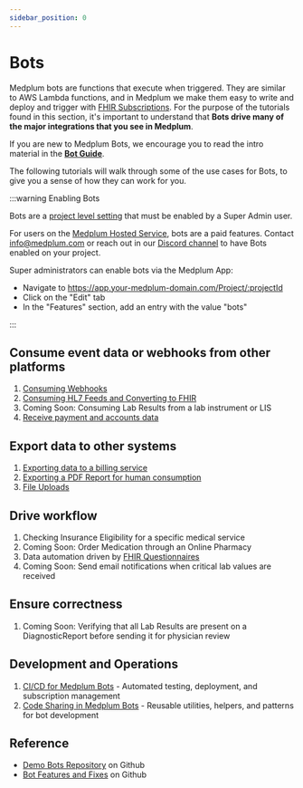 ```yaml
---
sidebar_position: 0
---
```


# Bots

Medplum bots are functions that execute when triggered. They are similar to AWS Lambda functions, and in Medplum we make them easy to write and deploy and trigger with [FHIR Subscriptions](/docs/subscriptions). For the purpose of the tutorials found in this section, it's important to understand that **Bots drive many of the major integrations that you see in Medplum**.

If you are new to Medplum Bots, we encourage you to read the intro material in the [**Bot Guide**](/docs/bots/bot-basics).

The following tutorials will walk through some of the use cases for Bots, to give you a sense of how they can work for you.

:::warning Enabling Bots

Bots are a [project level setting](/docs/access/projects#settings) that must be enabled by a Super Admin user.

For users on the [Medplum Hosted Service](/pricing), bots are a paid features. Contact info@medplum.com or reach out in our [Discord channel](https://discord.gg/medplum) to have Bots enabled on your project.

Super administrators can enable bots via the Medplum App:

- Navigate to https://app.your-medplum-domain.com/Project/:projectId
- Click on the "Edit" tab
- In the "Features" section, add an entry with the value "bots"

:::

## Consume event data or webhooks from other platforms

1. [Consuming Webhooks](/docs/bots/consuming-webhooks)
2. [Consuming HL7 Feeds and Converting to FHIR](/docs/bots/hl7-into-fhir)
3. Coming Soon: Consuming Lab Results from a lab instrument or LIS
4. [Receive payment and accounts data](https://github.com/medplum/medplum-demo-bots/tree/main/src/stripe-bots)

## Export data to other systems

1. [Exporting data to a billing service](https://github.com/medplum/medplum-demo-bots/tree/main/src/candid-health)
2. [Exporting a PDF Report for human consumption](/docs/bots/creating-a-pdf)
3. [File Uploads](/docs/bots/file-uploads)

## Drive workflow

1. Checking Insurance Eligibility for a specific medical service
2. Coming Soon: Order Medication through an Online Pharmacy
3. Data automation driven by [FHIR Questionnaires](/docs/bots/bot-for-questionnaire-response)
4. Coming Soon: Send email notifications when critical lab values are received

## Ensure correctness

1. Coming Soon: Verifying that all Lab Results are present on a DiagnosticReport before sending it for physician review

## Development and Operations

1. [CI/CD for Medplum Bots](/docs/bots/ci-cd-bots) - Automated testing, deployment, and subscription management
2. [Code Sharing in Medplum Bots](/docs/bots/code-sharing) - Reusable utilities, helpers, and patterns for bot development

## Reference

- [Demo Bots Repository](https://github.com/medplum/medplum-demo-bots) on Github
- [Bot Features and Fixes](https://github.com/medplum/medplum/pulls?q=is%3Apr+label%3Abots) on Github
